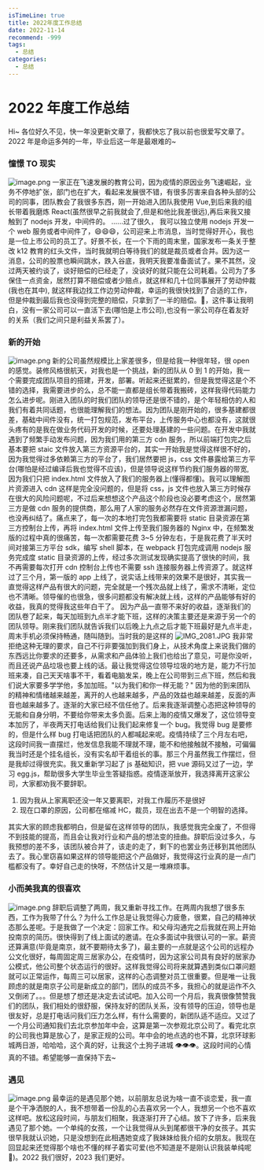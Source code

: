 ```yaml
---
isTimeLine: true
title: 2022年度工作总结
date: 2022-11-14
recommend: -999
tags:
  - 总结
categories:
  - 总结
---
```


# 2022 年度工作总结

Hi~ 各位好久不见，快一年没更新文章了，我都快忘了我以前也很爱写文章了。2022 年是命运多舛的一年，毕业后这一年是最艰难的~

### 憧憬 TO 现实

![image.png](https://cdn.jsdelivr.net/gh/xfy196/images@main/202308141122232.png)
一家正在飞速发展的教育公司，因为疫情的原因业务飞速崛起，业务不停地扩张，部门也在扩大，看起来发展很不错，有很多厉害来自各种头部的公司的同事，团队教会了我很多东西，刚一开始进入团队我使用 Vue,到后来我的组长带着我磨炼 React(虽然很早之前我就会了,但是和他比我差很远),再后来我又接触到了 nodejs 开发，中间件的。 ......过了很久， 我可以独立使用 nodejs 开发一个 web 服务或者中间件了，😄😄😄，公司迎来上市消息，当时觉得好开心，我也是一位上市公司的员工了。好景不长，在一个下雨的周末里，国家发布一条关于整改 k12 教育的红头文件，当时我就明白等待我们的就是裁员或者合并。因为这一消息，公司的股票也瞬间跳水，跌入谷底，我明天我要准备面试了。果不其然，没过两天被约谈了，谈好赔偿的已经走了，没谈好的就只能在公司耗着。公司为了多保住一点资金，居然打算不赔偿或者少赔点，就这样和几十位同事展开了劳动仲裁(我也在其中), 就这样我边找工作边劳动仲裁，幸运的我很快找到了合适的工作，但是仲裁到最后我也没得到完整的赔偿，只拿到了一半的赔偿。😤，这件事让我明白，没有一家公司可以一直活下去(哪怕是上市公司),也没有一家公司存在着友好的关系（我们之间只是利益关系罢了）。

### 新的开始

![image.png](https://cdn.jsdelivr.net/gh/xfy196/images@main/202308141122366.png)
新的公司虽然规模比上家差很多，但是给我一种很年轻，很 open 的感觉。装修风格很航天，对我也是一个挑战，新的团队从 0 到 1 的开始，我一个需要完成团队项目的搭建，开发，部署。听起来还挺累的，但是我觉得这是个不错的选择，我需要进步的么，总不能一直都是组长带着我搬砖，这样我得代码能力怎么进步呢。刚进入团队的时我们团队的领导还是很不错的，是个年轻相仿的人和我们有着共同话题，也很能理解我们的想法。因为团队是刚开始的，很多基建都很差，基础中间件没有，统一打包规范，发布平台，上传服务中心也都没有，这就很头疼有的是我在做业务代码开发的时候，还要处理基建的一些问题。在开发中我就遇到了频繁手动发布问题，因为我们用的第三方 cdn 服务，所以前端打包完之后基本要把 staic 文件放入第三方资源平台的，其实一开始我是觉得这样很不好的，因为我觉得过多依赖第三方的平台了，我们居然要把 js，css 文件暴露给第三方平台(哪怕是经过编译后我也觉得不应该)，但是领导说这样节约我们服务器的带宽,因为我们只把 index.html 文件放入了我们的服务器上(懂得都懂)。我可以理解图片资源进入 cdn 这样是完全没问题的，但是将 css，js 文件也放入第三方时候存在很大的风险问题呢，不过后来想想这个产品这个阶段也没必要考虑这个，居然第三方是做 cdn 服务的提供商，那么用了人家的服务必然存在文件资源泄漏问题，也没再纠结了。痛点来了，每一次的本地打完包我都需要将 static 目录资源在第三方控制台上传，再将 index.html 文件上传至我们服务器的 Nginx 中，在频繁发版的过程中真的很痛苦，每一次都需要花费 3~5 分钟左右，于是我花费了半天时间对接第三方平台 sdk，编写 shell 脚本，在 webpack 打包完成调用 nodejs 服务完成度 static 目录资源的上传，经过多次测试发现确实提高了很快的时间，我不再需要每次打开 cdn 控制台上传也不需要 ssh 连接服务器上传资源了。就这样过了三个月，第一版的 app 上线了，说实话上线带来的效果不是很好，其实我一直觉得这样产品有很大的问题，完全就是一个残次品就上线了，需求不清晰，定位也不清晰。领导催的也很急，很多问题都没有解决就上线，这样的产品能够有好的收益，我真的觉得我这些年白干了。
因为产品一直带不来好的收益，逐渐我们的团队卷了起来，每天加班到九点半才能下班，这样的决策主要还是来源于另一个的团队领导。刚来我们团队就告诉我们以后晚上九点之后才能下班最好是九点半走，周末手机必须保持畅通，随叫随到。当时我的是这样的
![IMG_2081.JPG](https://cdn.jsdelivr.net/gh/xfy196/images@main/202308141123604.JPG)
我非常拒绝这种无理的要求，自己不行非要强加到我们身上，从技术角度上来说我们做的东西远比你要求的还要多，从需求和产品体验上我们也给出了意见，可是你没听，而且还说产品垃圾也要上线的话。最让我觉得这位领导垃圾的地方是，能力不行加班来凑，自己天天啥事不干，看着电脑发呆，晚上在公司带到三点下班，然后和我们说大家要多学学他，多加加班。"以为我们和你一样无能？" 因为他的到来团队的精神和情绪越来越差，离开的人也越来越多，产品的效益也越来越差，反面的声音也越来越多了。逐渐的大家已经不信任他了。后来我逐渐调整心态把这种领导的无能和自身分明，不要给你带来太多负面。后来上海的疫情又爆发了，这位领导变本加厉了，半夜两天打电话给我们让我们起来修复一个 bug。我觉得 bug 是要修的，但是什么样 bug 打电话把团队的人都喊起来呢。疫情持续了三个月左右吧，这段时间我一直摆烂，他发信息我能不理就不理，能不和他接触就不接触，可偏偏我当时还是个挂名组长，没有实名却干着组长的事。那三个月虽然我工作摆烂，但是我却过得很充实。我又重新学习起了 js 基础知识，把 vue 源码又过了一边，学习 egg.js，帮助很多大学生毕业生答疑指惑。疫情逐渐放开，我选择离开这家公司，大家都劝我不要辞职。

1. 因为我从上家离职还没一年又要离职，对我工作履历不是很好
2. 现在口罩的原因，公司都在缩减 HC，裁员，现在出去不是一个明智的选择。

其实大家的顾虑我都明白，但是留在这样领导的团队，我感觉我完全废了，不但得不到技能的提高，而且会让我对行业和产品的想法变的扭曲。辞职后没过多久，与我预想的差不多，该团队被合并了，该走的走了，剩下的也罢业务迁移到其他团队去了。我心里窃喜如果这样的领导能把这个产品做好，我觉得这行业真的是一点门槛都没有了。幸好自己走的快呀，不然估计又是一堆麻烦事。

### 小而美我真的很喜欢

![image.png](https://cdn.jsdelivr.net/gh/xfy196/images@main/202308141123891.png)
辞职后调整了两周，我又重新寻找工作。在两周内我想了很多东西，工作为我带了什么？为什么工作总是让我觉得心力疲惫，很累，自己的精神状态那么差呢。于是我做了一个决定：回家工作。和父母沟通完之后我就在网上开始投南京的简历。很快得到了线上面试的邀请。在众多面试中我很认可的一家。薪资还算满意(毕竟是南京，就不要期待太多了)，最主要的一点就是这个公司的远程办公文化很好，每周固定周三居家办公，在疫情时，因为这家公司具有良好的居家办公模式，他公司整个状态运行的很好。这样我觉得公司将来就算遇到类似口罩问题就可以正常运作，每周三可以居家，这样的心态调整对员工很重要。但是唯一让我顾虑的就是南京子公司是新成立的部门，团队的成员不多，我担心的就是运作不久又倒闭了。。。但是想了想还是决定去试试吧。加入公司一个月后，我真很像赞赞我们的团队，我们相处的很舒服，保持友好的团队关系，没有领导的压迫，领导也是很友好，总是打电话问我们压力怎么样，有什么需要的，新团队适不适应。又过了一个月公司通知我们去北京参加年中会，这算是第一次参观北京公司了。看完北京的公司我也算是放心了，是家正规的公司。年中会的地点选的也不算，北京环球影城两日游，哈哈哈，这个真的好，让我这个土狗子进城 👁👁👁。这段时间的心情真的不错。希望能够一直保持下去~

### 遇见

![image.png](https://cdn.jsdelivr.net/gh/xfy196/images@main/202308141123284.png)
最幸运的是遇见那个她，以前朋友总说为啥一直不谈恋爱，我一直是个干净洒脱的人，我不想带着一份乱的心去喜欢另一个人，我想另一个也不喜欢这样吧。放松这段时间，与朋友们相聚，我逐渐打开了心结。放下了许多，后来我遇见了那个她。一个单纯的女孩，一个让我觉得从头到尾都很干净的女孩子。其实很早我就认识她，只是没想到在此相遇她变成了我妹妹给我介绍的女朋友。我现在回显起来还觉得那个啥也不懂的样子着实可爱(也不知道是不是刚认识我装单纯呢 🤔)。2022 我们很好，2023 我们更好。
